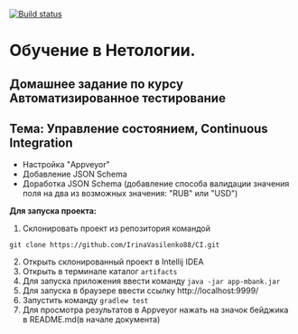 [![Build status](https://ci.appveyor.com/api/projects/status/j8tuhohrua3um04d?svg=true)](https://ci.appveyor.com/project/IrinaVasilenko88/ci)


# Обучение в Нетологии.

## Домашнее задание по курсу Автоматизированное тестирование

## Тема: Управление состоянием, Continuous Integration

- Настройка "Appveyor"
- Добавление JSON Schema
- Доработка JSON Schema (добавление способа валидации значения поля на два из возможных значения: "RUB" или "USD")

**Для запуска проекта:**
1. Склонировать проект из репозитория командой 

```
git clone https://github.com/IrinaVasilenko88/CI.git
``` 
2. Открыть склонированный проект в Intellij IDEA
3. Открыть в терминале каталог ```artifacts```
4. Для запуска приложения ввести команду ```java -jar app-mbank.jar```
5. Для запуска в браузере ввести ссылку http://localhost:9999/
6. Запустить команду ```gradlew test```
7. Для просмотра результатов в Appveyor нажать на значок бейджика в README.md(в начале документа)
